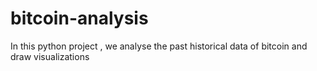 # bitcoin-analysis
In this python project , we analyse the past historical data of bitcoin and draw visualizations
